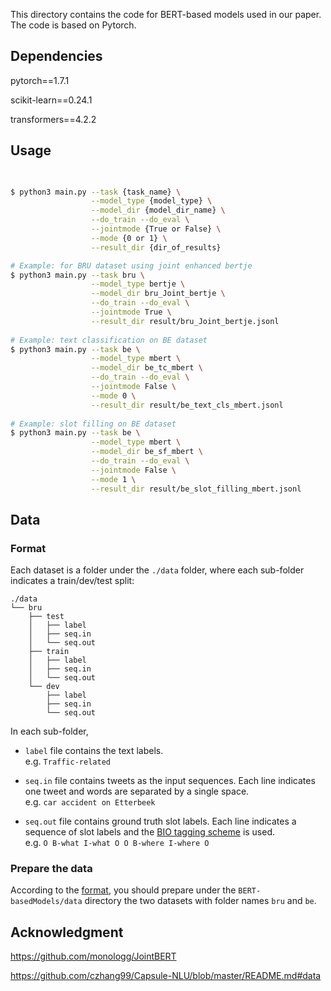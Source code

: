 This directory contains the code for BERT-based models used in our paper.
The code is based on Pytorch.

## Dependencies
pytorch==1.7.1

scikit-learn==0.24.1

transformers==4.2.2

## Usage

```bash

 
$ python3 main.py --task {task_name} \
                  --model_type {model_type} \
                  --model_dir {model_dir_name} \
                  --do_train --do_eval \
                  --jointmode {True or False} \
                  --mode {0 or 1} \
                  --result_dir {dir_of_results}

# Example: for BRU dataset using joint enhanced bertje
$ python3 main.py --task bru \
                  --model_type bertje \
                  --model_dir bru_Joint_bertje \
                  --do_train --do_eval \
                  --jointmode True \
                  --result_dir result/bru_Joint_bertje.jsonl
                  
# Example: text classification on BE dataset
$ python3 main.py --task be \
                  --model_type mbert \
                  --model_dir be_tc_mbert \
                  --do_train --do_eval \
                  --jointmode False \
                  --mode 0 \
                  --result_dir result/be_text_cls_mbert.jsonl
                  
# Example: slot filling on BE dataset
$ python3 main.py --task be \
                  --model_type mbert \
                  --model_dir be_sf_mbert \
                  --do_train --do_eval \
                  --jointmode False \
                  --mode 1 \
                  --result_dir result/be_slot_filling_mbert.jsonl                  
```

## Data
### Format
Each dataset is a folder under the ```./data``` folder, where each sub-folder indicates a train/dev/test split:
```
./data
└── bru
    ├── test
    │   ├── label
    │   ├── seq.in
    │   └── seq.out
    ├── train
    │   ├── label
    │   ├── seq.in
    │   └── seq.out
    └── dev
        ├── label
        ├── seq.in
        └── seq.out
```
In each sub-folder,<br> 
* ```label``` file contains the text labels.<br> 
    e.g. ```Traffic-related```

* ```seq.in``` file contains tweets as the input sequences. Each line indicates one tweet and words are separated by a single space.<br>
    e.g. ```car accident on Etterbeek```

* ```seq.out``` file contains ground truth slot labels. Each line indicates a sequence of slot labels and the [BIO tagging scheme](https://en.wikipedia.org/wiki/Inside%E2%80%93outside%E2%80%93beginning_(tagging)) is used.<br>
    e.g. ```O B-what I-what O O B-where I-where O```
    
### Prepare the data

According to the [format](#format), you should prepare under the ```BERT-basedModels/data``` directory the two datasets with folder names ```bru``` and ```be```.

 
## Acknowledgment

https://github.com/monologg/JointBERT

https://github.com/czhang99/Capsule-NLU/blob/master/README.md#data

